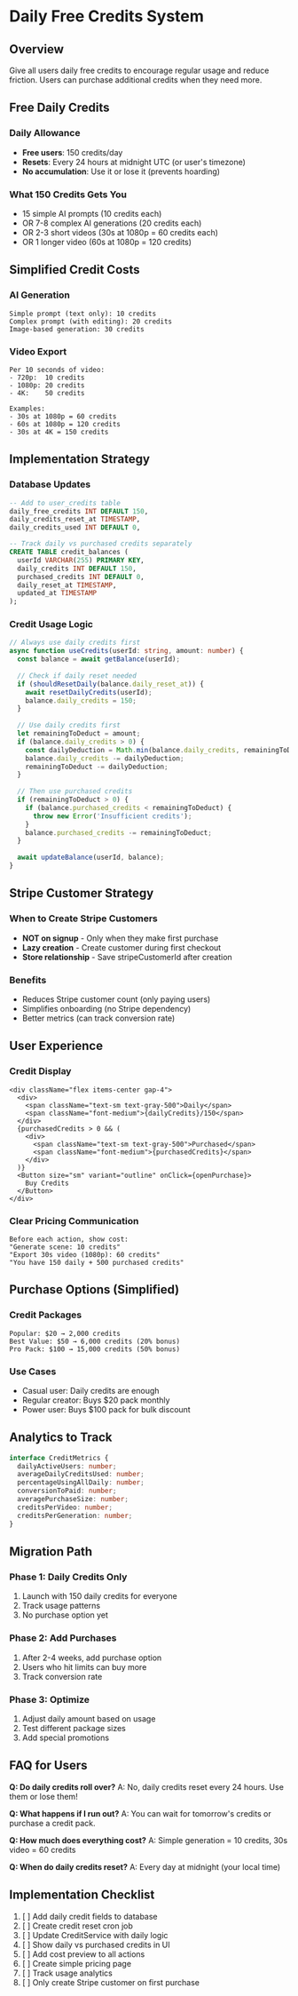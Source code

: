 # Daily Free Credits System

## Overview
Give all users daily free credits to encourage regular usage and reduce friction. Users can purchase additional credits when they need more.

## Free Daily Credits

### Daily Allowance
- **Free users**: 150 credits/day
- **Resets**: Every 24 hours at midnight UTC (or user's timezone)
- **No accumulation**: Use it or lose it (prevents hoarding)

### What 150 Credits Gets You
- 15 simple AI prompts (10 credits each)
- OR 7-8 complex AI generations (20 credits each)
- OR 2-3 short videos (30s at 1080p = 60 credits each)
- OR 1 longer video (60s at 1080p = 120 credits)

## Simplified Credit Costs

### AI Generation
```
Simple prompt (text only): 10 credits
Complex prompt (with editing): 20 credits
Image-based generation: 30 credits
```

### Video Export
```
Per 10 seconds of video:
- 720p:  10 credits
- 1080p: 20 credits  
- 4K:    50 credits

Examples:
- 30s at 1080p = 60 credits
- 60s at 1080p = 120 credits
- 30s at 4K = 150 credits
```

## Implementation Strategy

### Database Updates
```sql
-- Add to user_credits table
daily_free_credits INT DEFAULT 150,
daily_credits_reset_at TIMESTAMP,
daily_credits_used INT DEFAULT 0,

-- Track daily vs purchased credits separately
CREATE TABLE credit_balances (
  userId VARCHAR(255) PRIMARY KEY,
  daily_credits INT DEFAULT 150,
  purchased_credits INT DEFAULT 0,
  daily_reset_at TIMESTAMP,
  updated_at TIMESTAMP
);
```

### Credit Usage Logic
```typescript
// Always use daily credits first
async function useCredits(userId: string, amount: number) {
  const balance = await getBalance(userId);
  
  // Check if daily reset needed
  if (shouldResetDaily(balance.daily_reset_at)) {
    await resetDailyCredits(userId);
    balance.daily_credits = 150;
  }
  
  // Use daily credits first
  let remainingToDeduct = amount;
  if (balance.daily_credits > 0) {
    const dailyDeduction = Math.min(balance.daily_credits, remainingToDeduct);
    balance.daily_credits -= dailyDeduction;
    remainingToDeduct -= dailyDeduction;
  }
  
  // Then use purchased credits
  if (remainingToDeduct > 0) {
    if (balance.purchased_credits < remainingToDeduct) {
      throw new Error('Insufficient credits');
    }
    balance.purchased_credits -= remainingToDeduct;
  }
  
  await updateBalance(userId, balance);
}
```

## Stripe Customer Strategy

### When to Create Stripe Customers
- **NOT on signup** - Only when they make first purchase
- **Lazy creation** - Create customer during first checkout
- **Store relationship** - Save stripeCustomerId after creation

### Benefits
- Reduces Stripe customer count (only paying users)
- Simplifies onboarding (no Stripe dependency)
- Better metrics (can track conversion rate)

## User Experience

### Credit Display
```tsx
<div className="flex items-center gap-4">
  <div>
    <span className="text-sm text-gray-500">Daily</span>
    <span className="font-medium">{dailyCredits}/150</span>
  </div>
  {purchasedCredits > 0 && (
    <div>
      <span className="text-sm text-gray-500">Purchased</span>
      <span className="font-medium">{purchasedCredits}</span>
    </div>
  )}
  <Button size="sm" variant="outline" onClick={openPurchase}>
    Buy Credits
  </Button>
</div>
```

### Clear Pricing Communication
```
Before each action, show cost:
"Generate scene: 10 credits"
"Export 30s video (1080p): 60 credits"
"You have 150 daily + 500 purchased credits"
```

## Purchase Options (Simplified)

### Credit Packages
```
Popular: $20 → 2,000 credits
Best Value: $50 → 6,000 credits (20% bonus)
Pro Pack: $100 → 15,000 credits (50% bonus)
```

### Use Cases
- Casual user: Daily credits are enough
- Regular creator: Buys $20 pack monthly
- Power user: Buys $100 pack for bulk discount

## Analytics to Track

```typescript
interface CreditMetrics {
  dailyActiveUsers: number;
  averageDailyCreditsUsed: number;
  percentageUsingAllDaily: number;
  conversionToPaid: number;
  averagePurchaseSize: number;
  creditsPerVideo: number;
  creditsPerGeneration: number;
}
```

## Migration Path

### Phase 1: Daily Credits Only
1. Launch with 150 daily credits for everyone
2. Track usage patterns
3. No purchase option yet

### Phase 2: Add Purchases
1. After 2-4 weeks, add purchase option
2. Users who hit limits can buy more
3. Track conversion rate

### Phase 3: Optimize
1. Adjust daily amount based on usage
2. Test different package sizes
3. Add special promotions

## FAQ for Users

**Q: Do daily credits roll over?**
A: No, daily credits reset every 24 hours. Use them or lose them!

**Q: What happens if I run out?**
A: You can wait for tomorrow's credits or purchase a credit pack.

**Q: How much does everything cost?**
A: Simple generation = 10 credits, 30s video = 60 credits

**Q: When do daily credits reset?**
A: Every day at midnight (your local time)

## Implementation Checklist

1. [ ] Add daily credit fields to database
2. [ ] Create credit reset cron job
3. [ ] Update CreditService with daily logic
4. [ ] Show daily vs purchased credits in UI
5. [ ] Add cost preview to all actions
6. [ ] Create simple pricing page
7. [ ] Track usage analytics
8. [ ] Only create Stripe customer on first purchase